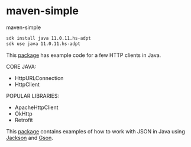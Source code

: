 # maven-simple
maven-simple

```bash
sdk install java 11.0.11.hs-adpt
sdk use java 11.0.11.hs-adpt
```

This [package](https://github.com/AndriyKalashnykov/maven-simple/tree/main/src/main/java/http/client) has example code for a few HTTP clients in Java.

CORE JAVA:
* HttpURLConnection
* HttpClient

POPULAR LIBRARIES:
* ApacheHttpClient
* OkHttp
* Retrofit

This [package](https://github.com/AndriyKalashnykov/maven-simple/tree/main/src/main/java/jsonparse/) contains examples 
of how to work with JSON in Java using [Jackson](https://github.com/FasterXML/jackson) and [Gson](https://github.com/google/gson).